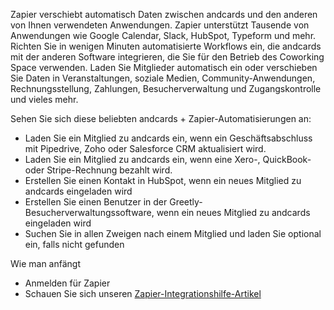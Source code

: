Zapier verschiebt automatisch Daten zwischen andcards und den anderen von Ihnen verwendeten Anwendungen. Zapier unterstützt Tausende von Anwendungen wie Google Calendar, Slack, HubSpot, Typeform und mehr. Richten Sie in wenigen Minuten automatisierte Workflows ein, die andcards mit der anderen Software integrieren, die Sie für den Betrieb des Coworking Space verwenden. Laden Sie Mitglieder automatisch ein oder verschieben Sie Daten in Veranstaltungen, soziale Medien, Community-Anwendungen, Rechnungsstellung, Zahlungen, Besucherverwaltung und Zugangskontrolle und vieles mehr.

Sehen Sie sich diese beliebten andcards + Zapier-Automatisierungen an:
- Laden Sie ein Mitglied zu andcards ein, wenn ein Geschäftsabschluss mit Pipedrive, Zoho oder Salesforce CRM aktualisiert wird.
- Laden Sie ein Mitglied zu andcards ein, wenn eine Xero-, QuickBook- oder Stripe-Rechnung bezahlt wird.
- Erstellen Sie einen Kontakt in HubSpot, wenn ein neues Mitglied zu andcards eingeladen wird
- Erstellen Sie einen Benutzer in der Greetly-Besucherverwaltungssoftware, wenn ein neues Mitglied zu andcards eingeladen wird
- Suchen Sie in allen Zweigen nach einem Mitglied und laden Sie optional ein, falls nicht gefunden

Wie man anfängt
- Anmelden für Zapier
- Schauen Sie sich unseren [Zapier-Integrationshilfe-Artikel](https://help.andcards.com/en/articles/3818330-set-up-zapier-on-andcards)
